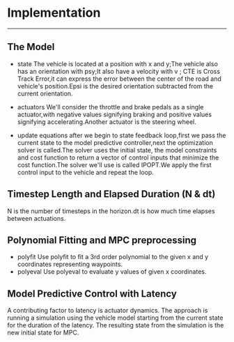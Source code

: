 # Implementation

---

## The Model

* state
The vehicle is located at a position with x and y;The vehicle also has an orientation with psy;It also have a velocity with v ; CTE is Cross Track Error,it can express the error between the center of the road and vehicle's position.Epsi is the desired orientation subtracted from the current orientation.

* actuators
We'll consider the throttle and brake pedals as a single actuator,with negative values signifying braking and positive values signifying accelerating.Another actuator is the steering wheel.

* update equations
after we begin to state feedback loop,first we pass the current state to the model predictive controller,next the optimization solver is called.The solver uses the initial state, the model constraints and cost function to return a vector of control inputs that minimize the cost function.The solver we'll use is called IPOPT.We apply the first control input to the vehicle and repeat the loop.
   

## Timestep Length and Elapsed Duration (N & dt)
N is the number of timesteps in the horizon.dt is how much time elapses between actuations. 


## Polynomial Fitting and MPC preprocessing

* polyfit
Use polyfit to fit a 3rd order polynomial to the given x and y coordinates representing waypoints.
* polyeval
Use polyeval to evaluate y values of given x coordinates.



## Model Predictive Control with Latency

A contributing factor to latency is actuator dynamics. The approach is running a simulation using the vehicle model starting from the current state for the duration of the latency. The resulting state from the simulation is the new initial state for MPC.



